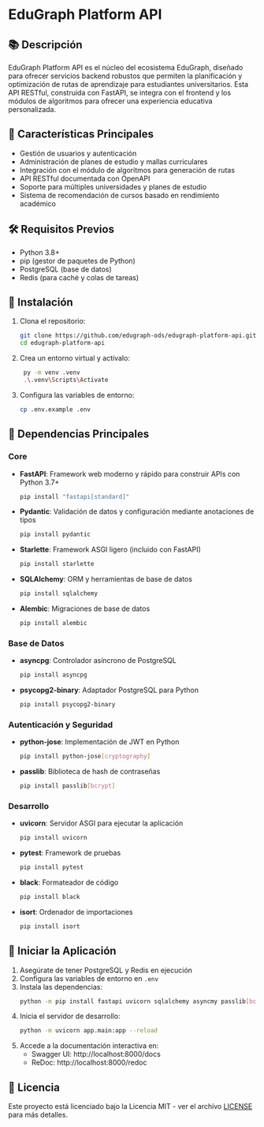 # EduGraph Platform API

## 📚 Descripción

EduGraph Platform API es el núcleo del ecosistema EduGraph, diseñado para ofrecer servicios backend robustos que permiten la planificación y optimización de rutas de aprendizaje para estudiantes universitarios. Esta API RESTful, construida con FastAPI, se integra con el frontend y los módulos de algoritmos para ofrecer una experiencia educativa personalizada.

## 🚀 Características Principales

- Gestión de usuarios y autenticación
- Administración de planes de estudio y mallas curriculares
- Integración con el módulo de algoritmos para generación de rutas
- API RESTful documentada con OpenAPI
- Soporte para múltiples universidades y planes de estudio
- Sistema de recomendación de cursos basado en rendimiento académico

## 🛠️ Requisitos Previos

- Python 3.8+
- pip (gestor de paquetes de Python)
- PostgreSQL (base de datos)
- Redis (para caché y colas de tareas)

## 🚀 Instalación

1. Clona el repositorio:
   ```bash
   git clone https://github.com/edugraph-ods/edugraph-platform-api.git
   cd edugraph-platform-api
   ```

2. Crea un entorno virtual y actívalo:
   ```bash
    py -m venv .venv
    .\.venv\Scripts\Activate
   ```

3. Configura las variables de entorno:
   ```bash
   cp .env.example .env
   ```

## 🔧 Dependencias Principales

### Core
- **FastAPI**: Framework web moderno y rápido para construir APIs con Python 3.7+
  ```bash
  pip install "fastapi[standard]"
  ```
- **Pydantic**: Validación de datos y configuración mediante anotaciones de tipos
  ```bash
  pip install pydantic
  ```
- **Starlette**: Framework ASGI ligero (incluido con FastAPI)
  ```bash
  pip install starlette
  ```
- **SQLAlchemy**: ORM y herramientas de base de datos
  ```bash
  pip install sqlalchemy
  ```
- **Alembic**: Migraciones de base de datos
  ```bash
  pip install alembic
  ```

### Base de Datos
- **asyncpg**: Controlador asíncrono de PostgreSQL
  ```bash
  pip install asyncpg
  ```
- **psycopg2-binary**: Adaptador PostgreSQL para Python
  ```bash
  pip install psycopg2-binary
  ```

### Autenticación y Seguridad
- **python-jose**: Implementación de JWT en Python
  ```bash
  pip install python-jose[cryptography]
  ```
- **passlib**: Biblioteca de hash de contraseñas
  ```bash
  pip install passlib[bcrypt]
  ```

### Desarrollo
- **uvicorn**: Servidor ASGI para ejecutar la aplicación
  ```bash
  pip install uvicorn
  ```
- **pytest**: Framework de pruebas
  ```bash
  pip install pytest
  ```
- **black**: Formateador de código
  ```bash
  pip install black
  ```
- **isort**: Ordenador de importaciones
  ```bash
  pip install isort
  ```

## 🚀 Iniciar la Aplicación

1. Asegúrate de tener PostgreSQL y Redis en ejecución
2. Configura las variables de entorno en `.env`
3. Instala las dependencias:
   ```bash
   python -m pip install fastapi uvicorn sqlalchemy asyncmy passlib[bcrypt] python-jose[cryptography] pydantic-settings
   ```
4. Inicia el servidor de desarrollo:
   ```bash
   python -m uvicorn app.main:app --reload
   ```
5. Accede a la documentación interactiva en:
   - Swagger UI: http://localhost:8000/docs
   - ReDoc: http://localhost:8000/redoc

## 📄 Licencia

Este proyecto está licenciado bajo la Licencia MIT - ver el archivo [LICENSE](LICENSE) para más detalles.

